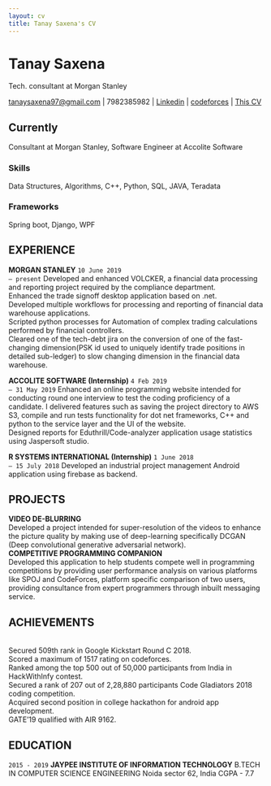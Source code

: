 ```yaml
---
layout: cv
title: Tanay Saxena's CV
---
```

# Tanay Saxena
Tech. consultant at Morgan Stanley

<div id="webaddress">
<a href="tanaysaxena97@gmail.com">tanaysaxena97@gmail.com</a>
| 7982385982
| <a href="http://www.linkedin.com/in/tanay-saxena-2504">Linkedin</a>
| <a href="http://codeforces.com/profile/tysamurai">codeforces</a>
| <a href="https://tysamurai97.github.io/markdown-cv/">This CV</a>
</div>


## Currently
Consultant at Morgan Stanley, Software Engineer at Accolite Software

### Skills
Data Structures, Algorithms, C++, Python, SQL, JAVA, Teradata

### Frameworks
Spring boot, Django, WPF

## EXPERIENCE

__MORGAN STANLEY__
`10 June 2019`
<br>
`– present`
Developed and enhanced VOLCKER, a financial data processing and reporting
project required by the compliance department.
<br> Enhanced the trade signoff desktop application based on .net.
<br> Developed multiple workflows for processing and reporting of financial data warehouse applications.
<br> Scripted python processes for Automation of complex trading calculations performed by
financial controllers.
<br> Cleared one of the tech-debt jira on the conversion of one of the fast-changing dimension(PSK id used
to uniquely identify trade positions in detailed sub-ledger) to slow changing
dimension in the financial data warehouse.

__ACCOLITE SOFTWARE (Internship)__
`4 Feb 2019`
<br>
`– 31 May 2019`
Enhanced an online programming website intended for conducting round one
interview to test the coding proficiency of a candidate. I delivered features such
as saving the project directory to AWS S3, compile and run tests functionality
for dot net frameworks, C++ and python to the service layer and the UI of the
website.
<br> Designed reports for Eduthrill/Code-analyzer application usage statistics using
Jaspersoft studio.

__R SYSTEMS INTERNATIONAL (Internship)__
`1 June 2018`
<br>
`– 15 July 2018`
Developed an industrial project management Android application using firebase
as backend.

## PROJECTS
__VIDEO DE-BLURRING__
<br>
Developed a project intended for super-resolution of the videos to enhance the picture quality by making use of
deep-learning specifically DCGAN (Deep convolutional generative
adversarial network).<br>
__COMPETITIVE PROGRAMMING COMPANION__
<br>
Developed this application to help students compete well in programming
competitions by providing user performance analysis on various
platforms like SPOJ and CodeForces, platform specific comparison of two users,
providing consultance from expert programmers through inbuilt messaging service.

## ACHIEVEMENTS
<br> Secured 509th rank in Google
Kickstart Round C 2018.
<br> Scored a maximum of 1517
rating on codeforces.
<br> Ranked among the
top 500 out of 50,000
participants from India
in HackWithInfy contest.
<br> Secured a rank of 207
out of 2,28,880 participants
Code Gladiators 2018 coding
competition.
<br> Acquired second position in
college hackathon for
android app development.
<br> GATE’19 qualified with
AIR 9162.

## EDUCATION
`2015 - 2019`
__JAYPEE INSTITUTE OF INFORMATION TECHNOLOGY__
B.TECH IN COMPUTER SCIENCE
ENGINEERING
Noida sector 62, India
CGPA - 7.7

<!-- ### Footer

Last updated: May 2013 -->
